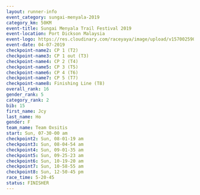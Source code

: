 ```yaml
---
layout: runner-info 
event_category: sungai-menyala-2019 
category_km: 50KM 
event-title: Sungai Menyala Trail Festival 2019 
event-location: Port Dickson Malaysia 
event-logo: https://res.cloudinary.com/raceyaya/image/upload/v1570025907/logo/smft_rwzxh1.jpg 
event-date: 04-07-2019 
checkpoint-name2: CP 1 (T2) 
checkpoint-name3: CP 1 out (T3) 
checkpoint-name4: CP 2 (T4) 
checkpoint-name5: CP 3 (T5) 
checkpoint-name6: CP 4 (T6) 
checkpoint-name7: CP 5 (T7) 
checkpoint-name8: Finishing Line (T8) 
overall_rank: 16
gender_rank: 5
category_rank: 2
bib: 15
first_name: Jcy
last_name: Ho
gender: F
team_name: Team Oxsitis
start: Sun, 07-30-00 am
checkpoint2: Sun, 08-01-19 am
checkpoint3: Sun, 08-04-54 am
checkpoint4: Sun, 09-01-35 am
checkpoint5: Sun, 09-25-23 am
checkpoint6: Sun, 10-19-20 am
checkpoint7: Sun, 10-58-55 am
checkpoint8: Sun, 12-50-45 pm
race_time: 5-20-45
status: FINISHER
---
```

